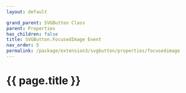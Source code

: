 ```yaml
---
layout: default

grand_parent: SVGButton Class
parent: Properties
has_children: false
title: SVGButton.FocusedImage Event
nav_order: 5
permalink: /package/extension3/svgbutton/properties/focusedimage
---
```

# {{ page.title }}
